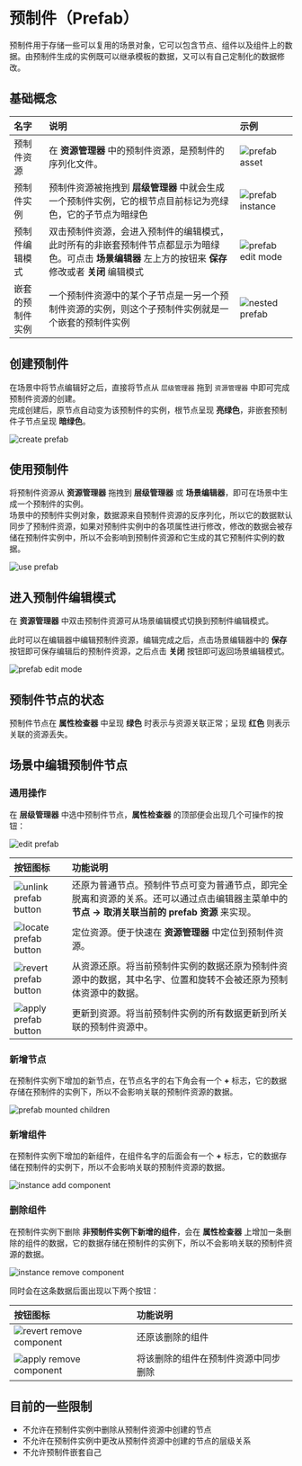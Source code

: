 # 预制件（Prefab）

预制件用于存储一些可以复用的场景对象，它可以包含节点、组件以及组件上的数据。由预制件生成的实例既可以继承模板的数据，又可以有自己定制化的数据修改。

## 基础概念

名字 | 说明 | 示例
:---|:---|:---
预制件资源|在 **资源管理器** 中的预制件资源，是预制件的序列化文件。| ![prefab asset](prefab/prefab-asset.png)
预制件实例|预制件资源被拖拽到 **层级管理器** 中就会生成一个预制件实例，它的根节点目前标记为亮绿色，它的子节点为暗绿色|![prefab instance](prefab/prefab-instance.png)
预制件编辑模式|双击预制件资源，会进入预制件的编辑模式，此时所有的非嵌套预制件节点都显示为暗绿色。可点击 **场景编辑器** 左上方的按钮来 **保存** 修改或者 **关闭** 编辑模式 | ![prefab edit mode](prefab/prefab-edit-mode.png)
嵌套的预制件实例|一个预制件资源中的某个子节点是一另一个预制件资源的实例，则这个子预制件实例就是一个嵌套的预制件实例|![nested prefab](prefab/nested-prefab.png)

## 创建预制件

在场景中将节点编辑好之后，直接将节点从 `层级管理器` 拖到  `资源管理器` 中即可完成预制件资源的创建。<br>
完成创建后，原节点自动变为该预制件的实例，根节点呈现 **亮绿色**，非嵌套预制件子节点呈现 **暗绿色**。

![create prefab](prefab/create-prefab.gif)

## 使用预制件

将预制件资源从 **资源管理器** 拖拽到 **层级管理器** 或 **场景编辑器**，即可在场景中生成一个预制件的实例。<br>
场景中的预制件实例对象，数据源来自预制件资源的反序列化，所以它的数据默认同步了预制件资源，如果对预制件实例中的各项属性进行修改，修改的数据会被存储在预制件实例中，所以不会影响到预制件资源和它生成的其它预制件实例的数据。

![use prefab](prefab/use-prefab.gif)

## 进入预制件编辑模式

在 **资源管理器** 中双击预制件资源可从场景编辑模式切换到预制件编辑模式。

此时可以在编辑器中编辑预制件资源，编辑完成之后，点击场景编辑器中的 **保存** 按钮即可保存编辑后的预制件资源，之后点击 **关闭** 按钮即可返回场景编辑模式。

![prefab edit mode](prefab/prefab-edit-mode.gif)

## 预制件节点的状态

预制件节点在 **属性检查器** 中呈现 **绿色** 时表示与资源关联正常；呈现 **红色** 则表示关联的资源丢失。

## 场景中编辑预制件节点

### 通用操作

在 **层级管理器** 中选中预制件节点，**属性检查器** 的顶部便会出现几个可操作的按钮：

![edit prefab](prefab/edit-prefab.png)

按钮图标  | 功能说明
:--- | :---
![unlink prefab button](prefab/unlink-prefab-button.png) | 还原为普通节点。预制件节点可变为普通节点，即完全脱离和资源的关系。还可以通过点击编辑器主菜单中的 **节点 -> 取消关联当前的 prefab 资源** 来实现。
![locate prefab button](prefab/locate-prefab-button.png) | 定位资源。便于快速在 **资源管理器** 中定位到预制件资源。
![revert prefab button](prefab/revert-prefab-button.png) | 从资源还原。将当前预制件实例的数据还原为预制件资源中的数据，其中名字、位置和旋转不会被还原为预制体资源中的数据。
![apply prefab button](prefab/apply-prefab-button.png)   | 更新到资源。将当前预制件实例的所有数据更新到所关联的预制件资源中。

### 新增节点

在预制件实例下增加的新节点，在节点名字的右下角会有一个 **+** 标志，它的数据存储在预制件的实例下，所以不会影响关联的预制件资源的数据。

![prefab mounted children](prefab/prefab-mounted-children.png)

### 新增组件

在预制件实例下增加的新组件，在组件名字的后面会有一个 **+** 标志，它的数据存储在预制件的实例下，所以不会影响关联的预制件资源的数据。

![instance add component](prefab/instance-add-component.png)

### 删除组件

在预制件实例下删除 **非预制件实例下新增的组件**，会在 **属性检查器** 上增加一条删除的组件的数据，它的数据存储在预制件的实例下，所以不会影响关联的预制件资源的数据。

![instance remove component](prefab/instance-remove-component.png)

同时会在这条数据后面出现以下两个按钮：

按钮图标  | 功能说明
:--- | :---
![revert remove component](prefab/revert-remove-component.png) | 还原该删除的组件
![apply remove component](prefab/apply-remove-component.png)   | 将该删除的组件在预制件资源中同步删除

## 目前的一些限制

- 不允许在预制件实例中删除从预制件资源中创建的节点
- 不允许在预制件实例中更改从预制件资源中创建的节点的层级关系
- 不允许预制件嵌套自己
